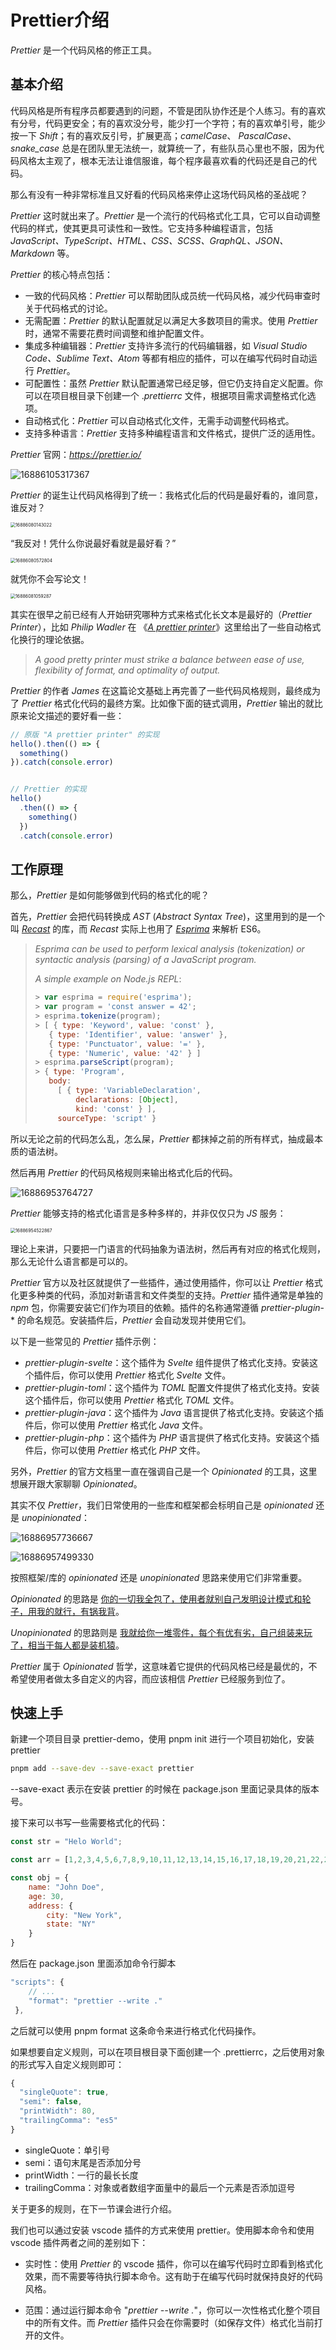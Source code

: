 # Prettier介绍

*Prettier* 是一个代码风格的修正工具。

## 基本介绍

代码风格是所有程序员都要遇到的问题，不管是团队协作还是个人练习。有的喜欢有分号，代码更安全；有的喜欢没分号，能少打一个字符；有的喜欢单引号，能少按一下 *Shift*；有的喜欢反引号，扩展更高；*camelCase*、 *PascalCase*、 *snake_case* 总是在团队里无法统一，就算统一了，有些队员心里也不服，因为代码风格太主观了，根本无法让谁信服谁，每个程序最喜欢看的代码还是自己的代码。

那么有没有一种非常标准且又好看的代码风格来停止这场代码风格的圣战呢？

*Prettier* 这时就出来了。*Prettier* 是一个流行的代码格式化工具，它可以自动调整代码的样式，使其更具可读性和一致性。它支持多种编程语言，包括 *JavaScript、TypeScript、HTML、CSS、SCSS、GraphQL、JSON、Markdown* 等。

*Prettier* 的核心特点包括：

- 一致的代码风格：*Prettier* 可以帮助团队成员统一代码风格，减少代码审查时关于代码格式的讨论。
- 无需配置：*Prettier* 的默认配置就足以满足大多数项目的需求。使用 *Prettier* 时，通常不需要花费时间调整和维护配置文件。
- 集成多种编辑器：*Prettier* 支持许多流行的代码编辑器，如 *Visual Studio Code、Sublime Text、Atom* 等都有相应的插件，可以在编写代码时自动运行 *Prettier*。
- 可配置性：虽然 *Prettier* 默认配置通常已经足够，但它仍支持自定义配置。你可以在项目根目录下创建一个 .*prettierrc* 文件，根据项目需求调整格式化选项。
- 自动格式化：*Prettier* 可以自动格式化文件，无需手动调整代码格式。
- 支持多种语言：*Prettier* 支持多种编程语言和文件格式，提供广泛的适用性。

*Prettier* 官网：*https://prettier.io/*

![16886105317367](https://resource.duyiedu.com/xiejie/2023-07-12-074950.jpg)

*Prettier* 的诞生让代码风格得到了统一：我格式化后的代码是最好看的，谁同意，谁反对？

<img src="https://resource.duyiedu.com/xiejie/2023-07-12-075009.jpg" alt="16886080143022" style="zoom:50%;" />

“我反对！凭什么你说最好看就是最好看？”

<img src="https://resource.duyiedu.com/xiejie/2023-07-12-075035.jpg" alt="16886080572804" style="zoom:50%;" />

就凭你不会写论文！

<img src="https://resource.duyiedu.com/xiejie/2023-07-12-075117.jpg" alt="16886081059287" style="zoom:50%;" />

其实在很早之前已经有人开始研究哪种方式来格式化长文本是最好的（*Prettier Printer*），比如 *Philip Wadler* 在 《*[A prettier printer](https://homepages.inf.ed.ac.uk/wadler/papers/prettier/prettier.pdf)*》这里给出了一些自动格式化换行的理论依据。

>*A good pretty printer must strike a balance between ease of use, flexibility of format, and optimality of output.*

*Prettier* 的作者 *James* 在这篇论文基础上再完善了一些代码风格规则，最终成为了 *Prettier* 格式化代码的最终方案。比如像下面的链式调用，*Prettier* 输出的就比原来论文描述的要好看一些：

```js
// 原版 "A prettier printer" 的实现
hello().then(() => {
  something()
}).catch(console.error)


// Prettier 的实现
hello()
  .then(() => {
    something()
  })
  .catch(console.error)
```



## 工作原理

那么，*Prettier* 是如何能够做到代码的格式化的呢？

首先，*Prettier* 会把代码转换成 *AST* (*Abstract Syntax Tree*)，这里用到的是一个叫 *[Recast](https://github.com/benjamn/recast)* 的库，而 *Recast* 实际上也用了 *[Esprima](https://github.com/jquery/esprima)* 来解析 ES6。

>*Esprima can be used to perform lexical analysis (tokenization) or syntactic analysis (parsing) of a JavaScript program.*
>
>*A simple example on Node.js REPL*:
>```js
>> var esprima = require('esprima');
>> var program = 'const answer = 42';
>> esprima.tokenize(program);
>> [ { type: 'Keyword', value: 'const' },
>    { type: 'Identifier', value: 'answer' },
>    { type: 'Punctuator', value: '=' },
>    { type: 'Numeric', value: '42' } ]
>> esprima.parseScript(program);
>> { type: 'Program',
>    body:
>      [ { type: 'VariableDeclaration',
>          declarations: [Object],
>          kind: 'const' } ],
>      sourceType: 'script' }
>```

所以无论之前的代码怎么乱，怎么屎，*Prettier* 都抹掉之前的所有样式，抽成最本质的语法树。

然后再用 *Prettier* 的代码风格规则来输出格式化后的代码。

![16886953764727](https://resource.duyiedu.com/xiejie/2023-07-12-080332.jpg)

*Prettier* 能够支持的格式化语言是多种多样的，并非仅仅只为 *JS* 服务：

<img src="https://resource.duyiedu.com/xiejie/2023-07-12-080354.jpg" alt="16886954522867" style="zoom:50%;" />

理论上来讲，只要把一门语言的代码抽象为语法树，然后再有对应的格式化规则，那么无论什么语言都是可以的。

*Prettier* 官方以及社区就提供了一些插件，通过使用插件，你可以让 *Prettier* 格式化更多种类的代码，添加对新语言和文件类型的支持。*Prettier* 插件通常是单独的 *npm* 包，你需要安装它们作为项目的依赖。插件的名称通常遵循 *prettier*-*plugin*-* 的命名规范。安装插件后，*Prettier* 会自动发现并使用它们。

以下是一些常见的 *Prettier* 插件示例：

- *prettier-plugin-svelte*：这个插件为 *Svelte* 组件提供了格式化支持。安装这个插件后，你可以使用 *Prettier* 格式化 *Svelte* 文件。
- *prettier-plugin-toml*：这个插件为 *TOML* 配置文件提供了格式化支持。安装这个插件后，你可以使用 *Prettier* 格式化 *TOML* 文件。
- *prettier-plugin-java*：这个插件为 *Java* 语言提供了格式化支持。安装这个插件后，你可以使用 *Prettier* 格式化 *Java* 文件。
- *prettier-plugin-php*：这个插件为 *PHP* 语言提供了格式化支持。安装这个插件后，你可以使用 *Prettier* 格式化 *PHP* 文件。


另外，*Prettier* 的官方文档里一直在强调自己是一个 *Opinionated* 的工具，这里想展开跟大家聊聊 *Opinionated*。

其实不仅 *Prettier*，我们日常使用的一些库和框架都会标明自己是 *opinionated* 还是 *unopinionated*：

![16886957736667](https://resource.duyiedu.com/xiejie/2023-07-12-080447.jpg)

![16886957499330](https://resource.duyiedu.com/xiejie/2023-07-12-080436.jpg)

按照框架/库的 *opinionated* 还是 *unopinionated* 思路来使用它们非常重要。

*Opinionated* 的思路是 <u>你的一切我全包了，使用者就别自己发明设计模式和轮子，用我的就行，有锅我背</u>。 

*Unopinionated* 的思路则是 <u>我就给你一堆零件，每个有优有劣，自己组装来玩了，相当于每人都是装机猿</u>。

*Prettier* 属于 *Opinionated* 哲学，这意味着它提供的代码风格已经是最优的，不希望使用者做太多自定义的内容，而应该相信 *Prettier* 已经服务到位了。



## 快速上手

新建一个项目目录 prettier-demo，使用 pnpm init 进行一个项目初始化，安装 prettier

```bash
pnpm add --save-dev --save-exact prettier
```

--save-exact 表示在安装 prettier 的时候在 package.json 里面记录具体的版本号。



接下来可以书写一些需要格式化的代码：

```js
const str = "Helo World";

const arr = [1,2,3,4,5,6,7,8,9,10,11,12,13,14,15,16,17,18,19,20,21,22,23,24,25,26,27,28,29,30];

const obj = {
    name: "John Doe",
    age: 30,
    address: {
        city: "New York",
        state: "NY"
    }
}
```

然后在 package.json 里面添加命令行脚本

```js
"scripts": {
    // ...
    "format": "prettier --write ."
 },
```

之后就可以使用 pnpm format 这条命令来进行格式化代码操作。



如果想要自定义规则，可以在项目根目录下面创建一个 .prettierrc，之后使用对象的形式写入自定义规则即可：

```js
{
  "singleQuote": true,
  "semi": false,
  "printWidth": 80,
  "trailingComma": "es5"
}
```

- singleQuote：单引号
- semi：语句末尾是否添加分号
- printWidth：一行的最长长度
- trailingComma：对象或者数组字面量中的最后一个元素是否添加逗号

关于更多的规则，在下一节课会进行介绍。



我们也可以通过安装 vscode 插件的方式来使用 prettier。使用脚本命令和使用 vscode 插件两者之间的差别如下：

- 实时性：使用 *Prettier* 的 vscode 插件，你可以在编写代码时立即看到格式化效果，而不需要等待执行脚本命令。这有助于在编写代码时就保持良好的代码风格。

- 范围：通过运行脚本命令 "*prettier --write .*"，你可以一次性格式化整个项目中的所有文件。而 *Prettier* 插件只会在你需要时（如保存文件）格式化当前打开的文件。